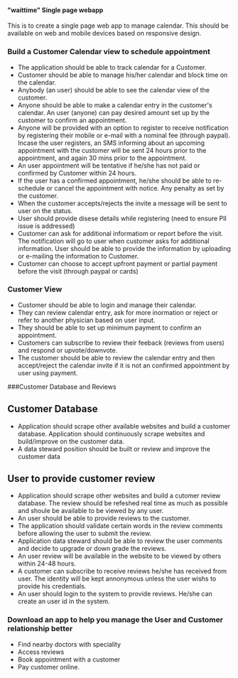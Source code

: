 #### "waittime" Single page webapp

This is to create a single page web app to manage calendar. This should be available on web and mobile devices based
on responsive design.

### Build a Customer Calendar view to schedule appointment

* The application should be able to track calendar for a Customer.
* Customer should be able to manage his/her calendar and block time on the calendar.
* Anybody (an user) should be able to see the calendar view of the customer.
* Anyone should be able to make a calendar entry in the customer's calendar. An user (anyone) can pay desired amount
  set up by the customer to confirm an appointment.
* Anyone will be provided with an option to register to receive notification by registering their
     mobile or e-mail with a nominal fee (through paypal). Incase the user registers, an SMS informing about an upcoming
     appointment with the customer will be sent 24 hours prior to the appointment, and again 30 mins prior to the appointment.
* An user appointment will be tentative if he/she has not paid or confirmed by Customer within 24 hours.
* If the user has a confirmed appointment, he/she should be able to re-schedule or cancel the appointment with notice. Any
penalty as set by the customer.
* When the customer accepts/rejects the invite a message will be sent to user on the status.
* User should provide disese details while registering (need to ensure PII issue is addressed)
* Customer can ask for additional informatiom or report before the visit. The notification will go to user when customer asks for
  additional information. User should be able to provide the information by uploading or e-mailing the information to Customer.
* Customer can choose to accept upfront payment or partial payment before the visit (through paypal or cards)

### Customer View
* Customer should be able to login and manage their calendar.
* They can review calendar entry, ask for more inormation or reject or refer to another physician based on user input.
* They should be able to set up minimum payment to confirm an appointment.
* Customers can subscribe to review their feeback (reviews from users) and respond or upvote/downvote.
* The customer should be able to review the calendar entry and then accept/reject the calendar invite if it is not an confirmed
  appointment by user using payment.

###Customer Database and Reviews

## Customer Database
* Application should scrape other available websites and build a customer database. Application should continuously scrape
  websites and build/improve on the customer data.
* A data steward position should be built or review and improve the customer data


## User to provide customer review

* Application should scrape other websites and build a cutomer review database. The review should be refeshed real time as much
as possible and shoule be available to be viewed by any user.
* An user should be able to provide reviews to the customer.
* The application should validate certain words in the review comments before allowing the user to submit the review.
* Application data steward should be able to review the user comments and decide to upgrade or down grade the reviews.
* An user review will be available in the website to be viewed by others within 24-48 hours.
* A customer can subscribe to receive reviews he/she has received from user. The identity will be kept annonymous unless the
user wishs to provide his credentials.
* An user should login to the system to provide reviews. He/she can create an user id in the system.

### Download an app to help you manage the User and Customer relationship better

* Find nearby doctors with speciality
* Access reviews
* Book appointment with a customer
* Pay customer online.


